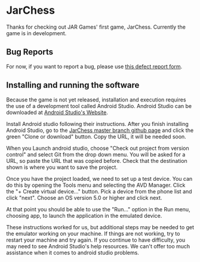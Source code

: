 # JarChess

Thanks for checking out JAR Games' first game, JarChess.
Currently the game is in development.

## Bug Reports

For now, if you want to report a bug, please use [this defect report form](https://docs.google.com/forms/d/e/1FAIpQLSc_3-Xq4efiIWx3IJfl3kW1WSK6FeHCZfFzHrJ0si8hr5cwhw/viewform?usp=sf_link).

## Installing and running the software

Because the game is not yet released, installation and execution requires the use of a development tool called Android Studio. Android Studio can be downloaded at [Android Studio's Website](https://developer.android.com/studio).

Install Android studio following their instructions. After you finish installing Android Studio, go to the [JarChess master branch github page](https://github.com/saunders94/JarChess/tree/master) and click the green "Clone or download" button. Copy the URL, it will be needed soon.

When you Launch android studio, choose "Check out project from version control" and select Git from the drop down menu. You will be asked for a URL, so paste the URL that was copied before. Check that the destination shown is where you want to save the project.

Once you have the project loaded, we need to set up a test device. You can do this by opening the Tools menu and selecting the AVD Manager. Click the "+ Create virtual device..." button. Pick a device from the phone list and click "next". Choose an OS version 5.0 or higher and click next.

At that point you should be able to use the "Run..." option in the Run menu, choosing app, to launch the application in the emulated device.

These instructions worked for us, but additional steps may be needed to get the emulator working on your machine. If things are not working, try to restart your machine and try again. If you continue to have difficulty, you may need to see Android Studio's help resources. We can't offer too much assistance when it comes to android studio problems.

